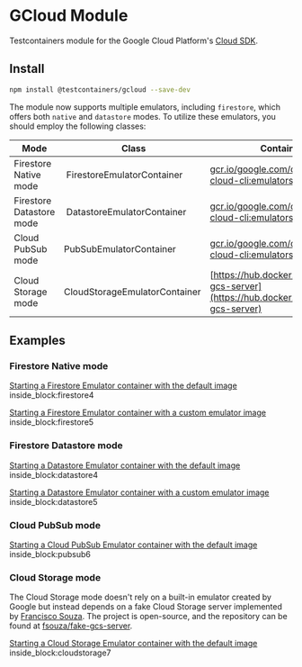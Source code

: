 # GCloud Module

Testcontainers module for the Google Cloud Platform's [Cloud SDK](https://cloud.google.com/sdk/).

## Install

```bash
npm install @testcontainers/gcloud --save-dev
```

The module now supports multiple emulators, including `firestore`, which offers both `native` and `datastore` modes.
To utilize these emulators, you should employ the following classes:

Mode | Class | Container Image
-|-|-
Firestore Native mode | FirestoreEmulatorContainer | [gcr.io/google.com/cloudsdktool/google-cloud-cli:emulators](https://gcr.io/google.com/cloudsdktool/google-cloud-cli)
Firestore Datastore mode | DatastoreEmulatorContainer | [gcr.io/google.com/cloudsdktool/google-cloud-cli:emulators](https://gcr.io/google.com/cloudsdktool/google-cloud-cli)
Cloud PubSub mode |PubSubEmulatorContainer | [gcr.io/google.com/cloudsdktool/google-cloud-cli:emulators](https://gcr.io/google.com/cloudsdktool/google-cloud-cli)
Cloud Storage mode |CloudStorageEmulatorContainer | [https://hub.docker.com/r/fsouza/fake-gcs-server](https://hub.docker.com/r/fsouza/fake-gcs-server)

## Examples

### Firestore Native mode

<!--codeinclude-->
[Starting a Firestore Emulator container with the default image](../../packages/modules/gcloud/src/firestore-emulator-container.test.ts) inside_block:firestore4
<!--/codeinclude-->

<!--codeinclude-->
[Starting a Firestore Emulator container with a custom emulator image](../../packages/modules/gcloud/src/firestore-emulator-container.test.ts) inside_block:firestore5
<!--/codeinclude-->

### Firestore Datastore mode

<!--codeinclude-->
[Starting a Datastore Emulator container with the default image](../../packages/modules/gcloud/src/datastore-emulator-container.test.ts) inside_block:datastore4
<!--/codeinclude-->

<!--codeinclude-->
[Starting a Datastore Emulator container with a custom emulator image](../../packages/modules/gcloud/src/datastore-emulator-container.test.ts) inside_block:datastore5
<!--/codeinclude-->

### Cloud PubSub mode

<!--codeinclude-->
[Starting a Cloud PubSub Emulator container with the default image](../../packages/modules/gcloud/src/pubsub-emulator-container.test) inside_block:pubsub6
<!--/codeinclude-->

### Cloud Storage mode

The Cloud Storage mode doesn't rely on a built-in emulator created by Google but instead depends on a fake Cloud Storage server implemented by [Francisco Souza](https://github.com/fsouza). The project is open-source, and the repository can be found at [fsouza/fake-gcs-server](https://github.com/fsouza/fake-gcs-server).
<!--codeinclude-->
[Starting a Cloud Storage Emulator container with the default image](../../packages/modules/gcloud/src/cloudstorage-emulator-container.test.ts) inside_block:cloudstorage7
<!--/codeinclude-->
